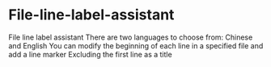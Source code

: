 # File-line-label-assistant
File line label assistant There are two languages to choose from: Chinese and English You can modify the beginning of each line in a specified file and add a line marker Excluding the first line as a title
